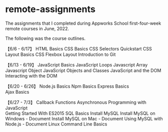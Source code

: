 # remote-assignments
The assignments that I completed during Appworks School first-four-week remote courses in June, 2022. 

The following was the course outlines. 

【6/6 - 6/17】
HTML Basics
CSS Basics
CSS Selectors Quickstart
CSS Layout Basics
CSS Flexbox Layout
Introduction to Git 


【6/13 - 6/19】
JavaScript Basics
JavaScript Loops
Javascript Array
Javascript Object
JavaScript Objects and Classes
JavaScript and the DOM
Interacting with the DOM


【6/20 - 6/26】
Node.js Basics 
Npm Basics 
Express Basics  
Ajax Basics


【6/27 - 7/3】
Callback Functions
Asynchronous Programming with JavaScript  
Getting Started With ES2015
SQL Basics
Install MySQL
Install MySQL on Windows - Document
Install MySQL on Mac - Document
Using MySQL with Node.js - Document
Linux Command Line Basics
